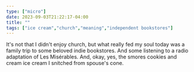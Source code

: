 ```yaml
---
type: ["micro"]
date: 2023-09-03T21:22:17-04:00
title: ""
tags: ["ice cream","church","meaning","independent bookstores"]
---
```

It's not that I didn't enjoy church, but what really fed my soul today was a family trip to some beloved indie bookstores. And some listening to a radio adaptation of Les  Misérables. And, okay, yes, the smores cookies and cream ice cream I snitched from spouse's cone.
